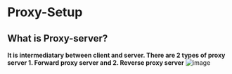 # Proxy-Setup
## What is Proxy-server?
**It is intermediatary between client and server. There are 2 types of proxy server 1. Forward proxy server and 2. Reverse proxy server**
![image](https://github.com/user-attachments/assets/3e02c897-0e85-41ea-9cc8-b71bf79c8f9d)

